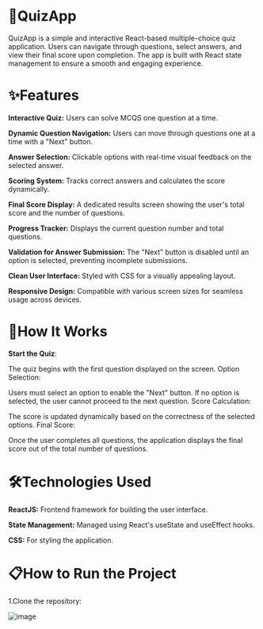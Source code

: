 ### <h1>🎯QuizApp</h1>
QuizApp is a simple and interactive React-based multiple-choice quiz application. Users can navigate through questions, select answers, and view their final score upon completion. The app is built with React state management to ensure a smooth and engaging experience.

### <h1>✨Features</h1>
**Interactive Quiz:** Users can solve MCQS one question at a time.

**Dynamic Question Navigation:** Users can move through questions one at a time with a "Next" button.

**Answer Selection:** Clickable options with real-time visual feedback on the selected answer.

**Scoring System:** Tracks correct answers and calculates the score dynamically.

**Final Score Display:** A dedicated results screen showing the user's total score and the number of questions.

**Progress Tracker:** Displays the current question number and total questions.

**Validation for Answer Submission:** The "Next" button is disabled until an option is selected, preventing incomplete submissions.

**Clean User Interface:** Styled with CSS for a visually appealing layout.

**Responsive Design:** Compatible with various screen sizes for seamless usage across devices.


### <h1>🚀How It Works</h1>
**Start the Quiz**:

The quiz begins with the first question displayed on the screen.
Option Selection:

Users must select an option to enable the "Next" button.
If no option is selected, the user cannot proceed to the next question.
Score Calculation:

The score is updated dynamically based on the correctness of the selected options.
Final Score:

Once the user completes all questions, the application displays the final score out of the total number of questions.


### <h1>🛠️Technologies Used</h1>
**ReactJS:** Frontend framework for building the user interface.

**State Management:** Managed using React's useState and useEffect hooks.

**CSS:** For styling the application.

### <h1>📋How to Run the Project</h1>
1.Clone the repository:




![image](https://github.com/user-attachments/assets/8840c216-ae70-4941-9331-5abe7df1d7de)


